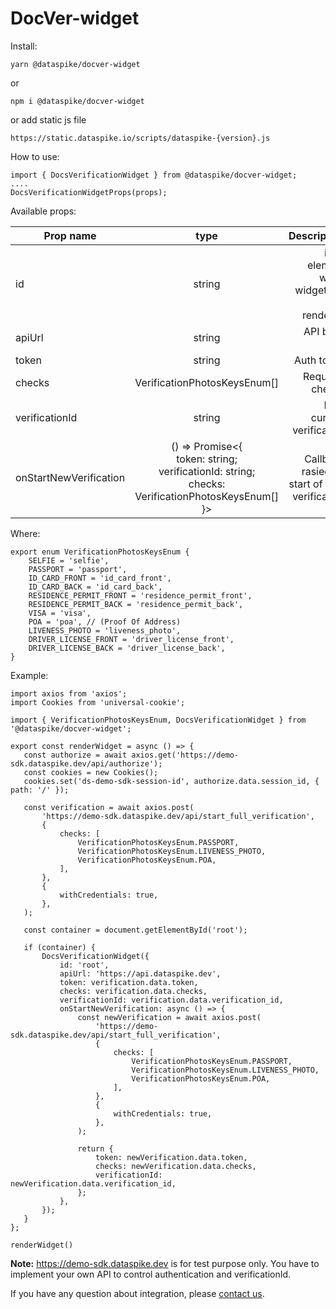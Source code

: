 # DocVer-widget

Install: 

``` 
yarn @dataspike/docver-widget
 ```
or
 ``` 
npm i @dataspike/docver-widget
 ```
or add static js file

 ``` 
https://static.dataspike.io/scripts/dataspike-{version}.js
 ```

How to use:

``` 
import { DocsVerificationWidget } from @dataspike/docver-widget;
....
DocsVerificationWidgetProps(props);
 ```

Available props:

| Prop   name    |                                                           type                                                           |                                  Description |
|----------------|:------------------------------------------------------------------------------------------------------------------------:|---------------------------------------------:|
| id             |                                                          string                                                          |   id of element when widget will be rendered |
| apiUrl         |                                                          string                                                          |                                 API base URL |
| token          |                                                          string                                                          |                                   Auth token |
| checks         |                                               VerificationPhotosKeysEnum[]                                               |                              Required checks |
| verificationId |                                                          string                                                          |                   Id of current verification |
| onStartNewVerification |    () => Promise<{ <br/>token: string; <br/>verificationId: string; <br/>checks: VerificationPhotosKeysEnum[]  }>        | Callback rasied on start of new verification |

Where:
``` 
export enum VerificationPhotosKeysEnum {
    SELFIE = 'selfie',
    PASSPORT = 'passport',
    ID_CARD_FRONT = 'id_card_front',
    ID_CARD_BACK = 'id_card_back',
    RESIDENCE_PERMIT_FRONT = 'residence_permit_front',
    RESIDENCE_PERMIT_BACK = 'residence_permit_back',
    VISA = 'visa',
    POA = 'poa', // (Proof Of Address)
    LIVENESS_PHOTO = 'liveness_photo',
    DRIVER_LICENSE_FRONT = 'driver_license_front',
    DRIVER_LICENSE_BACK = 'driver_license_back',
}
 ```

Example:
 ```
import axios from 'axios';
import Cookies from 'universal-cookie';

import { VerificationPhotosKeysEnum, DocsVerificationWidget } from '@dataspike/docver-widget';

export const renderWidget = async () => {
    const authorize = await axios.get('https://demo-sdk.dataspike.dev/api/authorize');
    const cookies = new Cookies();
    cookies.set('ds-demo-sdk-session-id', authorize.data.session_id, { path: '/' });

    const verification = await axios.post(
        'https://demo-sdk.dataspike.dev/api/start_full_verification',
        {
            checks: [
                VerificationPhotosKeysEnum.PASSPORT,
                VerificationPhotosKeysEnum.LIVENESS_PHOTO,
                VerificationPhotosKeysEnum.POA,
            ],
        },
        {
            withCredentials: true,
        },
    );

    const container = document.getElementById('root');

    if (container) {
        DocsVerificationWidget({
            id: 'root',
            apiUrl: 'https://api.dataspike.dev',
            token: verification.data.token,
            checks: verification.data.checks,
            verificationId: verification.data.verification_id,
            onStartNewVerification: async () => {
                const newVerification = await axios.post(
                    'https://demo-sdk.dataspike.dev/api/start_full_verification',
                    {
                        checks: [
                            VerificationPhotosKeysEnum.PASSPORT,
                            VerificationPhotosKeysEnum.LIVENESS_PHOTO,
                            VerificationPhotosKeysEnum.POA,
                        ],
                    },
                    {
                        withCredentials: true,
                    },
                );

                return {
                    token: newVerification.data.token,
                    checks: newVerification.data.checks,
                    verificationId: newVerification.data.verification_id,
                };
            },
        });
    }
};

renderWidget()
 ```

**Note:** https://demo-sdk.dataspike.dev is for test purpose only.
You have to implement your own API to control authentication and verificationId.

If you have any question about integration, please [contact us](https://www.dataspike.io/contact-us).
